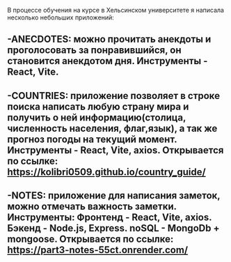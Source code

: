 В процессе обучения на курсе в Хельсинском университете я написала несколько небольших приложений:

-ANECDOTES: можно прочитать анекдоты и проголосовать за понравившийся, он становится анекдотом дня.
Инструменты - React, Vite.
---
-COUNTRIES: приложение позволяет в строке поиска написать любую страну мира и получить о ней информацию(столица, численность населения, флаг,язык), а так же прогноз погоды на текущий момент.
Инструменты - React, Vite, axios.
Открывается по ссылке:
https://kolibri0509.github.io/country_guide/
---
-NOTES: приложение для написания заметок, можно отмечать важность заметки.
Инструменты: Фронтенд - React, Vite, axios.
             Бэкенд - Node.js, Express.
             noSQL - MongoDb + mongoose.
Открывается по ссылке:
https://part3-notes-55ct.onrender.com/
---


